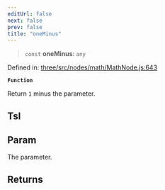 ```yaml
---
editUrl: false
next: false
prev: false
title: "oneMinus"
---
```


> `const` **oneMinus**: `any`

Defined in: [three/src/nodes/math/MathNode.js:643](https://github.com/DefinitelyMaybe/three-i18n/blob/fa57b79433d1c349ffb23a78727299c8d4190136/three/src/nodes/math/MathNode.js#L643)

**`Function`**

Return `1` minus the parameter.

## Tsl

## Param

The parameter.

## Returns
